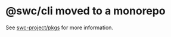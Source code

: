 # @swc/cli moved to a monorepo

See [swc-project/pkgs](https://github.com/swc-project/pkgs) for more information.
```